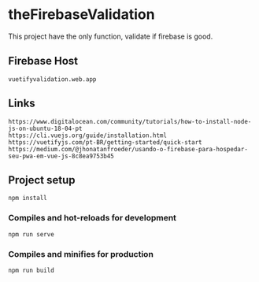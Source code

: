 # theFirebaseValidation
This project have the only function, validate if firebase is good.

## Firebase Host
```
vuetifyvalidation.web.app
```
## Links
```
https://www.digitalocean.com/community/tutorials/how-to-install-node-js-on-ubuntu-18-04-pt 
https://cli.vuejs.org/guide/installation.html
https://vuetifyjs.com/pt-BR/getting-started/quick-start
https://medium.com/@jhonatanfroeder/usando-o-firebase-para-hospedar-seu-pwa-em-vue-js-8c8ea9753b45
```

## Project setup
```
npm install
```
### Compiles and hot-reloads for development
```
npm run serve
```
### Compiles and minifies for production
```
npm run build
```

